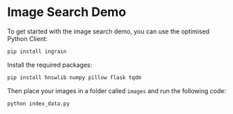 # Image Search Demo

To get started with the image search demo, you can use the optimised Python Client:

```bash
pip install ingrain
```

Install the required packages:

```bash
pip install hnswlib numpy pillow flask tqdm
```

Then place your images in a folder called `images` and run the following code:

```python
python index_data.py
```

